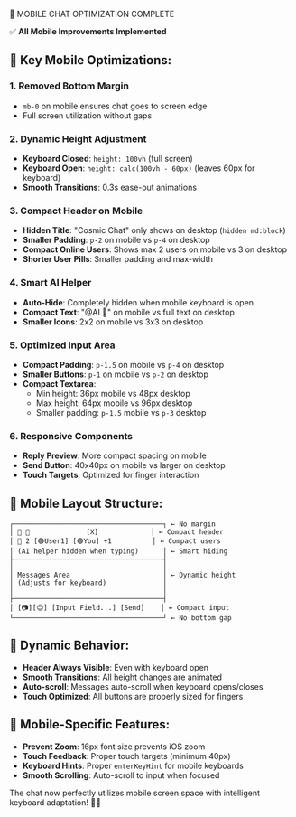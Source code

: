 📱 MOBILE CHAT OPTIMIZATION COMPLETE

✅ **All Mobile Improvements Implemented**

## 🎯 Key Mobile Optimizations:

### 1. **Removed Bottom Margin**
- `mb-0` on mobile ensures chat goes to screen edge
- Full screen utilization without gaps

### 2. **Dynamic Height Adjustment**
- **Keyboard Closed**: `height: 100vh` (full screen)
- **Keyboard Open**: `height: calc(100vh - 60px)` (leaves 60px for keyboard)
- **Smooth Transitions**: 0.3s ease-out animations

### 3. **Compact Header on Mobile**
- **Hidden Title**: "Cosmic Chat" only shows on desktop (`hidden md:block`)
- **Smaller Padding**: `p-2` on mobile vs `p-4` on desktop
- **Compact Online Users**: Shows max 2 users on mobile vs 3 on desktop
- **Shorter User Pills**: Smaller padding and max-width

### 4. **Smart AI Helper**
- **Auto-Hide**: Completely hidden when mobile keyboard is open
- **Compact Text**: "@AI 🤖" on mobile vs full text on desktop
- **Smaller Icons**: 2x2 on mobile vs 3x3 on desktop

### 5. **Optimized Input Area**
- **Compact Padding**: `p-1.5` on mobile vs `p-4` on desktop
- **Smaller Buttons**: `p-1` on mobile vs `p-2` on desktop
- **Compact Textarea**: 
  - Min height: 36px mobile vs 48px desktop
  - Max height: 64px mobile vs 96px desktop
  - Smaller padding: `p-1.5` mobile vs `p-3` desktop

### 6. **Responsive Components**
- **Reply Preview**: More compact spacing on mobile
- **Send Button**: 40x40px on mobile vs larger on desktop
- **Touch Targets**: Optimized for finger interaction

## 📐 Mobile Layout Structure:

```
┌─────────────────────────────────────┐ ← No margin
│ 💫 👑              [X]             │ ← Compact header
│ 👥 2 [🟢User1] [🟢You] +1          │ ← Compact users
│ (AI helper hidden when typing)      │ ← Smart hiding
├─────────────────────────────────────┤
│                                     │
│ Messages Area                       │ ← Dynamic height
│ (Adjusts for keyboard)              │
│                                     │
├─────────────────────────────────────┤
│ [📷][😊] [Input Field...] [Send]    │ ← Compact input
└─────────────────────────────────────┘ ← No bottom gap
```

## 🔄 Dynamic Behavior:

- **Header Always Visible**: Even with keyboard open
- **Smooth Transitions**: All height changes are animated
- **Auto-scroll**: Messages auto-scroll when keyboard opens/closes
- **Touch Optimized**: All buttons are properly sized for fingers

## 📱 Mobile-Specific Features:

- **Prevent Zoom**: 16px font size prevents iOS zoom
- **Touch Feedback**: Proper touch targets (minimum 40px)
- **Keyboard Hints**: Proper `enterKeyHint` for mobile keyboards
- **Smooth Scrolling**: Auto-scroll to input when focused

The chat now perfectly utilizes mobile screen space with intelligent keyboard adaptation! 🚀✨
